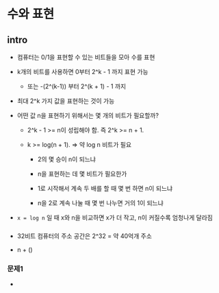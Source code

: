 # 수와 표현

## intro

- 컴퓨터는 0/1을 표현할 수 있는 비트들을 모아 수를 표현

- k개의 비트를 사용하면 0부터 2^k - 1 까지 표현 가능

    - 또는 -(2^(k-1)) 부터 2^(k + 1) - 1 까지

- 최대 2^k 가지 값을 표현하는 것이 가능

- 어떤 값 n을 표현하기 위해서는 몇 개의 비트가 필요할까?

    - 2^k - 1 >= n이 성립해야 함. 즉 2^k >= n + 1.

    - k >= log(n + 1). => 약 log n 비트가 필요

        - 2의 몇 승이 n이 되느냐

        - n을 표현하는 데 몇 비트가 필요한가

        - 1로 시작해서 계속 두 배를 할 때 몇 번 하면 n이 되느냐

        - n을 2로 계속 나눌 때 몇 번 나누면 거의 1이 되느냐

- `x = log n` 일 때 x와 n을 비교하면 x가 더 작고, n이 커질수록 엄청나게 달라짐

###

- 32비트 컴퓨터의 주소 공간은 2^32 = 약 40억개 주소

- n + ()

### 문제1

- 

###